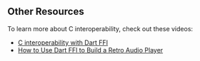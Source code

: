 
## Other Resources

To learn more about C interoperability, check out these videos:

- [C interoperability with Dart FFI]
- [How to Use Dart FFI to Build a Retro Audio Player]

[C interoperability with Dart FFI]: {{site.youtube-site}}/watch?v=2MMK7YoFgaA
[How to Use Dart FFI to Build a Retro Audio Player]: {{site.youtube-site}}/watch?v=05Wn2oM_nWw